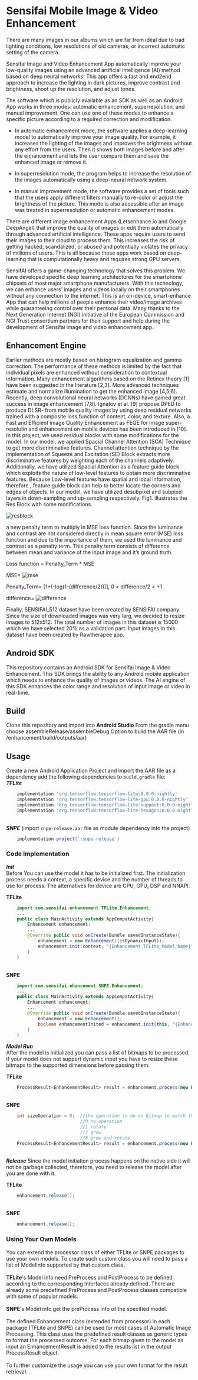 # Sensifai Mobile Image & Video Enhancement
There are many images in our albums which are far from ideal due to bad lighting conditions, low resolutions of old cameras, or incorrect automatic setting of the camera.

Sensifai Image and Video Enhancement App automatically improve your low-quality images using an advanced artificial intelligence (AI) method based on deep neural networks! This app offers a fast and end2end approach to increase the lighting in dark pictures, improve contrast and brightness, shoot up the resolution, and adjust tones.

The software which is publicly available as an SDK as well as an Android App works in three modes: automatic enhancement, superresolution, and manual improvement. One can use one of these modes to enhance a specific picture according to a required correction and modification.

- In automatic enhancement mode, the software applies a deep-learning model to automatically improve your image quality. For example, it increases the lighting of the images and improves the brightness without any effort from the users. Then it shows both images before and after the enhancement and lets the user compare them and save the enhanced image or remove it.

- In superresolution mode, the program helps to increase the resolution of the images automatically using a deep-neural network system.

- In manual improvement mode, the software provides a set of tools such that the users apply different filters manually to re-color or adjust the brightness of the picture. This mode is also accessible after an image was treated in superresolution or automatic enhancement modes.


There are different image enhancement Apps (Letsenhance.io and Google DeepAngel) that improve the quality of images or edit them automatically through advanced artificial intelligence. These apps require users to send their images to their cloud to process them. This increases the risk of getting hacked, scandalized, or abused and potentially violates the privacy of millions of users. This is all because these apps work based on deep-learning that is computationally heavy and requires strong GPU servers.

SensifAI offers a game-changing technology that solves this problem. We have developed specific deep learning architectures for the smartphone chipsets of most major smartphone manufacturers. With this technology, we can enhance users’ images and videos locally on their smartphones without any connection to the internet. This is an on-device, smart-enhance App that can help millions of people enhance their video/image archives while guaranteeing control over their personal data.
Many thanks to the Next Generation Internet (NGI) initiative of the European Commission and NGI Trust consortium partners for their support and help during the development of Sensifai image and video enhancement app.

## Enhancement Engine
Earlier methods are mostly based on histogram equalization and gamma correction. The performance of these methods is limited by the fact that individual pixels are enhanced without consideration to contextual information. Many enhancement algorithms based on the Retinex theory [1] have been suggested in the literature [2,3]. More advanced techniques estimate and normalize illumination to get the enhanced image [4,5,6]. Recently, deep convolutional neural networks (DCNNs) have gained great success in image enhancement [7,8]. Ignatov et al. [9] propose DPED to produce DLSR- from mobile quality images by using deep residual networks trained with a composite loss function of content, color, and texture. Also, a Fast and Efficient image Quality Enhancement as FEQE for image super-resolutin and enhancement on mobile devices has been introduced in [10].
In this project, we used residual blocks with some modifications for the model. In our model, we applied Spacial Channel Attention (SCA) Technique to get more discriminative features.  Channel attention technique by the implementation of Squeeze and Excitation (SE) Block extracts more discriminative features by weighting each of the channels adaptively.  Additionally, we have utilized Spacial Attention as a feature guide block which exploits the nature of low-level features to obtain more discriminative features. Because Low-level features have spatial and local information,  therefore , feature guide block can help to better locate the corners and edges of objects. In our model, we have utilized desubpixel and subpixel layers in down-sampling and up-sampling respectively.
Fig1. illustrates the Res Block with some modifications.

![resblock](Images/resblock.jpg)

a new penalty term to multiply in MSE loss function. Since the luminance and contrast are not considered directly in mean square error (MSE) loss function and due to the importance of them, we used the luminance and contrast as a penalty term. This penalty term consists of difference between mean and variance of the input image and it’s ground truth.

Loss function = Penalty_Term * MSE

MSE=  ![mse](Images/mse.png)

Penalty_Term=  [1+(-log(1-(difference/2)))],        0 < difference/2 < +1

difference= ![difference](Images/diff.png)


Finally, SENSIFAI_512 dataset have been created by SENSIFAI company. Since the size of downloaded images was very larg, we decided to resize images to 512x512. The total number of images in this dataset is 15000 which we have selected 20% as a validation part. Input images in this dataset have been created by Rawtherapee app.


## Android SDK

This repository contains an Android SDK for Sensifai Image & Video Enhancement. This SDK brings the ability to any Android mobile application which needs to enhance the quality of images or videos. The AI engine of this SDK enhances the color range and resolution of input image or video in real-time.

## Build
Clone this repository and import into **Android Studio**
From the gradle menu choose assembleRelease/assembleDebug Option to build the AAR file (in /enhancement/build/outputs/aar)

## Usage
Create a new Android Application Project and import the AAR file as a dependency
add the following dependencies to `build.gradle` file:<br/>
***TFLite***
```gradle
    implementation 'org.tensorflow:tensorflow-lite:0.0.0-nightly'
    implementation 'org.tensorflow:tensorflow-lite-gpu:0.0.0-nightly'
    implementation 'org.tensorflow:tensorflow-lite-support:0.0.0-nightly'
    implementation 'org.tensorflow:tensorflow-lite-hexagon:0.0.0-nightly'
```
<br/>***SNPE***
(import `snpe-release.aar` file as module dependency into the project)
```gradle
    implementation project(':snpe-release')
```

### Code Implementation

***Init***<br/>
Before You can use the model it has to be initialized first. The initialization process needs
a context, a specific device and the number of threads to use for process.
The alternatives for device are CPU, GPU, DSP and NNAPI.<br/>

**TFLite**
```java
    import com.sensifai.enhancement.TFLite.Enhancement;
    ...
    public class MainActivity extends AppCompatActivity{
        Enhancement enhancement;
        ...
        @Override public void onCreate(Bundle savedInstanceState){
            enhancement = new Enhancement({isDynamicInput});
            enhancement.init(context, "{Enhancement_TFLite_Model_Name}", Device.GPU, 1);
        }
    }
```

<br/>**SNPE**
```java
    import com.sensifai.ehancement.SNPE.Enhancement;
    ...
    public class MainActivity extends AppCompatActivity{
        Enhancement enhancement;
        ...
        @Override public void onCreate(Bundle savedInstanceState){
            enhancement = new Enhancement();
            boolean enhancementInited = enhancement.init(this, "{Enhancement_Model_Name}", Device.GPU, 1);
        }
    }
```

***Model Run***<br/>
After the model is initialized you can pass a list of bitmaps to be processed.
If your model does not support dynamic input you have to resize these bitmaps to the supported dimensions before passing them.<br/>

**TFLite**
```java
    ProcessResult<EnhancementResult> result = enhancement.process(new Bitmap[]{YOUR_BITMAP_HERE});
```

<br/>**SNPE**
```java
    int sizeOperation = 0;  //the operation to do on Bitmap to match the Dimensions.
                            //0 no operation
                            //1 rotate
                            //2 grow
                            //3 grow and rotate
    ProcessResult<EnhancementResult> result = enhancement.process(new Bitmap[]{YOUR_BITMAPS_HERE},sizeOperation);
```

<br/>***Release***
Since the model initiation process happens on the native side it will not be garbage collected, therefore,
you need to release the model after you are done with it.<br/>

**TFLite**
```java
    enhancement.release();
```

<br/>**SNPE**
```java
    enhancement.release();
```

### Using Your Own Models
You can extend the processor class of either TFLite or SNPE packages to use your own models. To create such custom class you will need to pass a list of ModelInfo supported by that custom class.
<br/>
<br/>
**TFLite**'s Model info need PreProcess and PostProcess to be defined according to the corresponding Interfaces already defined. There are already some predefined PreProcess and PostProcess classes compatible with some of popular models.
<br/>
<br/>
**SNPE**'s Model info get the preProcess info of the specified model.<br/><br/>
The defined Enhancement class (extended from processor) in each package (TFLite and SNPE) can be used for most cases of Automatic Image Processing. This class uses the predefined result classes as generic types to format the processed outcome.
For each bitmap given to the model as input an EnhancementResult is added to the results list in the output ProcessResult object.<br/><br/>
To further customize the usage you can use your own format for the result retrieval.